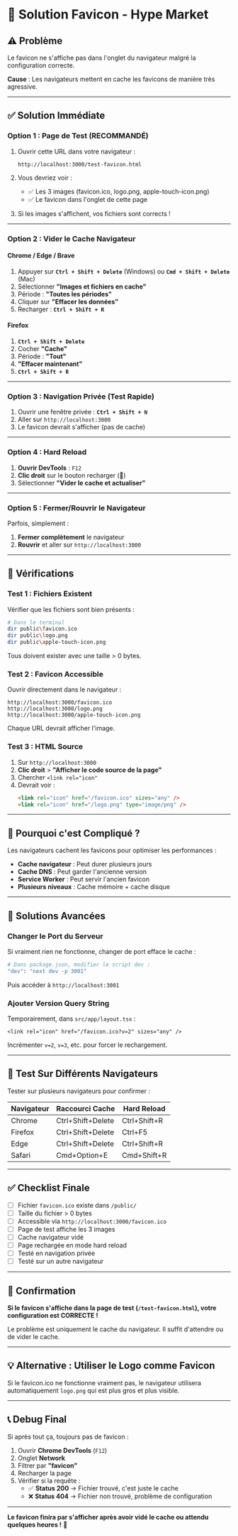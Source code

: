 # 🔧 Solution Favicon - Hype Market

## ⚠️ Problème

Le favicon ne s'affiche pas dans l'onglet du navigateur malgré la configuration correcte.

**Cause** : Les navigateurs mettent en cache les favicons de manière très agressive.

---

## ✅ Solution Immédiate

### **Option 1 : Page de Test (RECOMMANDÉ)**

1. Ouvrir cette URL dans votre navigateur :
   ```
   http://localhost:3000/test-favicon.html
   ```

2. Vous devriez voir :
   - ✅ Les 3 images (favicon.ico, logo.png, apple-touch-icon.png)
   - ✅ Le favicon dans l'onglet de cette page

3. Si les images s'affichent, vos fichiers sont corrects !

---

### **Option 2 : Vider le Cache Navigateur**

#### Chrome / Edge / Brave

1. Appuyer sur **`Ctrl + Shift + Delete`** (Windows) ou **`Cmd + Shift + Delete`** (Mac)
2. Sélectionner **"Images et fichiers en cache"**
3. Période : **"Toutes les périodes"**
4. Cliquer sur **"Effacer les données"**
5. Recharger : **`Ctrl + Shift + R`**

#### Firefox

1. **`Ctrl + Shift + Delete`**
2. Cocher **"Cache"**
3. Période : **"Tout"**
4. **"Effacer maintenant"**
5. **`Ctrl + Shift + R`**

---

### **Option 3 : Navigation Privée (Test Rapide)**

1. Ouvrir une fenêtre privée : **`Ctrl + Shift + N`**
2. Aller sur `http://localhost:3000`
3. Le favicon devrait s'afficher (pas de cache)

---

### **Option 4 : Hard Reload**

1. **Ouvrir DevTools** : `F12`
2. **Clic droit** sur le bouton recharger (🔄)
3. Sélectionner **"Vider le cache et actualiser"**

---

### **Option 5 : Fermer/Rouvrir le Navigateur**

Parfois, simplement :
1. **Fermer complètement** le navigateur
2. **Rouvrir** et aller sur `http://localhost:3000`

---

## 🧪 Vérifications

### **Test 1 : Fichiers Existent**

Vérifier que les fichiers sont bien présents :

```bash
# Dans le terminal
dir public\favicon.ico
dir public\logo.png
dir public\apple-touch-icon.png
```

Tous doivent exister avec une taille > 0 bytes.

### **Test 2 : Favicon Accessible**

Ouvrir directement dans le navigateur :
```
http://localhost:3000/favicon.ico
http://localhost:3000/logo.png
http://localhost:3000/apple-touch-icon.png
```

Chaque URL devrait afficher l'image.

### **Test 3 : HTML Source**

1. Sur `http://localhost:3000`
2. **Clic droit** > **"Afficher le code source de la page"**
3. Chercher `<link rel="icon"`
4. Devrait voir :
   ```html
   <link rel="icon" href="/favicon.ico" sizes="any" />
   <link rel="icon" href="/logo.png" type="image/png" />
   ```

---

## 🎯 Pourquoi c'est Compliqué ?

Les navigateurs cachent les favicons pour optimiser les performances :
- **Cache navigateur** : Peut durer plusieurs jours
- **Cache DNS** : Peut garder l'ancienne version
- **Service Worker** : Peut servir l'ancien favicon
- **Plusieurs niveaux** : Cache mémoire + cache disque

---

## 🚀 Solutions Avancées

### **Changer le Port du Serveur**

Si vraiment rien ne fonctionne, changer de port efface le cache :

```bash
# Dans package.json, modifier le script dev :
"dev": "next dev -p 3001"
```

Puis accéder à `http://localhost:3001`

### **Ajouter Version Query String**

Temporairement, dans `src/app/layout.tsx` :

```tsx
<link rel="icon" href="/favicon.ico?v=2" sizes="any" />
```

Incrémenter `v=2`, `v=3`, etc. pour forcer le rechargement.

---

## 📱 Test Sur Différents Navigateurs

Tester sur plusieurs navigateurs pour confirmer :

| Navigateur | Raccourci Cache | Hard Reload |
|------------|-----------------|-------------|
| Chrome | Ctrl+Shift+Delete | Ctrl+Shift+R |
| Firefox | Ctrl+Shift+Delete | Ctrl+F5 |
| Edge | Ctrl+Shift+Delete | Ctrl+Shift+R |
| Safari | Cmd+Option+E | Cmd+Shift+R |

---

## ✅ Checklist Finale

- [ ] Fichier `favicon.ico` existe dans `/public/`
- [ ] Taille du fichier > 0 bytes
- [ ] Accessible via `http://localhost:3000/favicon.ico`
- [ ] Page de test affiche les 3 images
- [ ] Cache navigateur vidé
- [ ] Page rechargée en mode hard reload
- [ ] Testé en navigation privée
- [ ] Testé sur un autre navigateur

---

## 🎉 Confirmation

**Si le favicon s'affiche dans la page de test (`/test-favicon.html`), votre configuration est CORRECTE !**

Le problème est uniquement le cache du navigateur. Il suffit d'attendre ou de vider le cache.

---

## 💡 Alternative : Utiliser le Logo comme Favicon

Si le favicon.ico ne fonctionne vraiment pas, le navigateur utilisera automatiquement `logo.png` qui est plus gros et plus visible.

---

## 📞 Debug Final

Si après tout ça, toujours pas de favicon :

1. Ouvrir **Chrome DevTools** (`F12`)
2. Onglet **Network**
3. Filtrer par **"favicon"**
4. Recharger la page
5. Vérifier si la requête :
   - ✅ **Status 200** → Fichier trouvé, c'est juste le cache
   - ❌ **Status 404** → Fichier non trouvé, problème de configuration

---

**Le favicon finira par s'afficher après avoir vidé le cache ou attendu quelques heures !** 🚀
